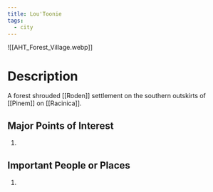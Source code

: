 ```yaml
---
title: Lou'Toonie
tags:
  - city
---
```

![[AHT_Forest_Village.webp]]
# Description
A forest shrouded [[Roden]] settlement on the southern outskirts of [[Pinem]] on [[Racinica]]. 

## Major Points of Interest
1.  

## Important People or Places
1. 